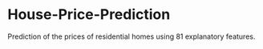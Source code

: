 # House-Price-Prediction
Prediction of the prices of residential homes using 81 explanatory features.
